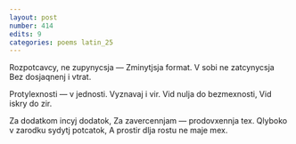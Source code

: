 ```yaml
---
layout: post
number: 414
edits: 9
categories: poems latin_25
---
```


Rozpotcavcy, ne zupynycsja —
Zminytjsja format.
V sobi ne zatcynycsja
Bez dosjaqnenj i vtrat.

Protylexnosti — v jednosti.
Vyznavaj i vir.
Vid nulja do bezmexnosti, 
Vid iskry do zir.

Za dodatkom incyj dodatok,
Za zavercennjam — prodovxennja tex.
Qlyboko v zarodku sydytj potcatok,
A prostir dlja rostu ne maje mex.
